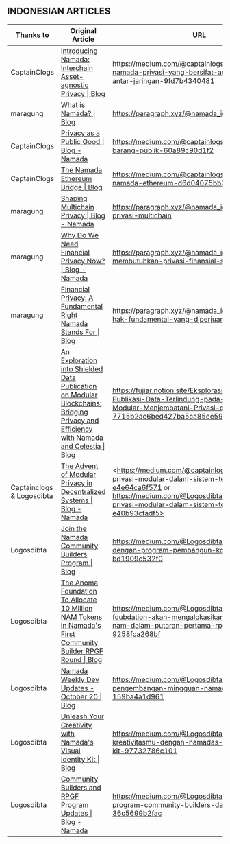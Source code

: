 ## INDONESIAN ARTICLES

| Thanks to                 | Original Article                                                                                                                                                                                                                              | URL                                                                                                                                                                                                                 |
| ------------------------- | --------------------------------------------------------------------------------------------------------------------------------------------------------------------------------------------------------------------------------------------- | ------------------------------------------------------------------------------------------------------------------------------------------------------------------------------------------------------------------- |
| CaptainClogs              | [Introducing Namada: Interchain Asset-agnostic Privacy \| Blog](https://namada.net/blog/introducing-namada-interchain-asset-agnostic-privacy)                                                                                                 | <https://medium.com/@captainlogs/memperkenalkan-namada-privasi-yang-bersifat-asset-agnostik-antar-jaringan-9fd7b4340481>                                                                                            |
| maragung                  | [What is Namada? \| Blog](https://namada.net/blog/what-is-namada)                                                                                                                                                                             | <https://paragraph.xyz/@namada_id/apa-itu-namada>                                                                                                                                                                   |
| CaptainClogs              | [Privacy as a Public Good \| Blog - Namada](https://namada.net/blog/privacy-as-a-public-good)                                                                                                                                                 | <https://medium.com/@captainlogs/privasi-sebagai-barang-publik-60a89c90d1f2>                                                                                                                                        |
| CaptainClogs              | [The Namada Ethereum Bridge \| Blog](https://namada.net/blog/the-namada-ethereum-bridge)                                                                                                                                                      | <https://medium.com/@captainlogs/jembatan-namada-ethereum-d6d04075bb2d>                                                                                                                                             |
| maragung                  | [Shaping Multichain Privacy \| Blog - Namada](https://namada.net/blog/shaping-multichain-privacy)                                                                                                                                             | <https://paragraph.xyz/@namada_id/membentuk-privasi-multichain>                                                                                                                                                     |
| maragung                  | [Why Do We Need Financial Privacy Now? \| Blog - Namada](https://namada.net/blog/why-do-we-need-financial-privacy-now)                                                                                                                        | <https://paragraph.xyz/@namada_id/mengapa-kita-membutuhkan-privasi-finansial-saat-ini>                                                                                                                              |
| maragung                  | [Financial Privacy: A Fundamental Right Namada Stands For \| Blog](https://namada.net/blog/financial-privacy-a-fundamental-right-namada-stands-for)                                                                                           | <https://paragraph.xyz/@namada_id/privasi-finansial-hak-fundamental-yang-diperjuangkan-namada>                                                                                                                      |
|                           | [An Exploration into Shielded Data Publication on Modular Blockchains: Bridging Privacy and Efficiency with Namada and Celestia \| Blog](https://namada.net/blog/namada-and-celestia-exploring-a-path-toward-shielded-data-availability)      | <https://fujiar.notion.site/Eksplorasi-ke-dalam-Publikasi-Data-Terlindung-pada-Blockchain-Modular-Menjembatani-Privasi-dan-Efis-7715b2ac6bed427ba5ca85ee5940943f?pvs=4>                                             |
| Captainclogs & Logosdibta | [The Advent of Modular Privacy in Decentralized Systems \| Blog - Namada](https://namada.net/blog/modular-privacy-on-namada-an-overview)                                                                                                      | <https://medium.com/@captainlogs/perkembangan-privasi-modular-dalam-sistem-terdesentralisasi-e4e64ca6f571 or https://medium.com/@Logosdibta/kedatangan-privasi-modular-dalam-sistem-terdesentralisasi-e40b93cfadf5> |
| Logosdibta                | [Join the Namada Community Builders Program \| Blog](https://namada.net/blog/namada-launched-its-community-builders-program)                                                                                                                  | <https://medium.com/@Logosdibta/bergabunglah-dengan-program-pembangun-komunitas-namada-bd1909c532f0>                                                                                                                |
| Logosdibta                | [The Anoma Foundation To Allocate 10 Million NAM Tokens in Namada's First Community Builder RPGF Round \| Blog](https://namada.net/blog/the-anoma-foundation-to-allocate-10-million-nam-tokens-in-namadas-first-community-builder-rpgf-round) | <https://medium.com/@Logosdibta/the-anoma-foubdation-akan-mengalokasikan-10-juta-token-nam-dalam-putaran-pertama-rpgf-pembangun-9258fca268bf>                                                                       |
| Logosdibta                | [Namada Weekly Dev Updates - October 20 \| Blog](https://namada.net/blog/namada-weekly-dev-updates-october-20)                                                                                                                                | <https://medium.com/@Logosdibta/pembaruan-pengembangan-mingguan-namada-20-oktober-159ba4a1d961>                                                                                                                     |
| Logosdibta                | [Unleash Your Creativity with Namada's Visual Identity Kit \| Blog](https://namada.net/blog/unleash-your-creativity-with-namadas-visual-identity-kit)                                                                                         | <https://medium.com/@Logosdibta/tunjukkan-kreativitasmu-dengan-namadas-visual-identity-kit-97732786c101>                                                                                                            |
| Logosdibta                | [Community Builders and RPGF Program Updates \| Blog - Namada](https://namada.net/blog/namada-community-builders-program-update)                                                                                                              | <https://medium.com/@Logosdibta/pembaruan-program-community-builders-dan-rpgf-36c5699b2fac>                                                                                                                         |

